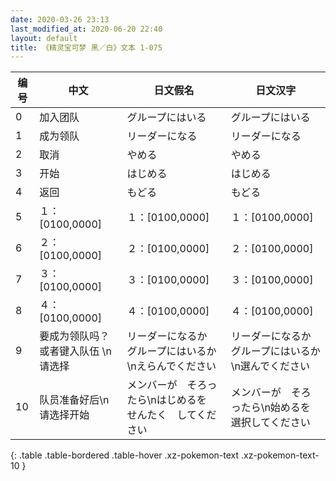 ```yaml
---
date: 2020-03-26 23:13
last_modified_at: 2020-06-20 22:40
layout: default
title: 《精灵宝可梦 黑／白》文本 1-075
---
```

| 编号 | 中文 | 日文假名 | 日文汉字 |
| ---- | ---- | ---- | --- |
| 0 | 加入团队 | グループにはいる | グループにはいる |
| 1 | 成为领队 | リーダーになる | リーダーになる |
| 2 | 取消 | やめる | やめる |
| 3 | 开始 | はじめる | はじめる |
| 4 | 返回 | もどる | もどる |
| 5 | １：[0100,0000] | １：[0100,0000] | １：[0100,0000] |
| 6 | ２：[0100,0000] | ２：[0100,0000] | ２：[0100,0000] |
| 7 | ３：[0100,0000] | ３：[0100,0000] | ３：[0100,0000] |
| 8 | ４：[0100,0000] | ４：[0100,0000] | ４：[0100,0000] |
| 9 | 要成为领队吗？或者键入队伍 \n请选择  | リーダーになるか　グループにはいるか\nえらんでください | リーダーになるか　グループにはいるか\n選んでください |
| 10 |  队员准备好后\n请选择开始 | メンバーが　そろったら\nはじめるを　せんたく　してください | メンバーが　そろったら\n始めるを　選択してください |
{: .table .table-bordered .table-hover .xz-pokemon-text .xz-pokemon-text-10 }